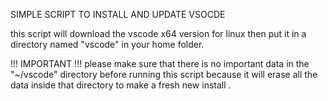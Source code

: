 SIMPLE SCRIPT TO INSTALL AND UPDATE VSOCDE

this script will download the vscode x64 version for linux 
then put it in a directory named "vscode" in your home folder.

!!! IMPORTANT !!!
please make sure that there is no important data in the "~/vscode" directory
before running this script because it will erase all the data inside that directory to make a fresh new install .
